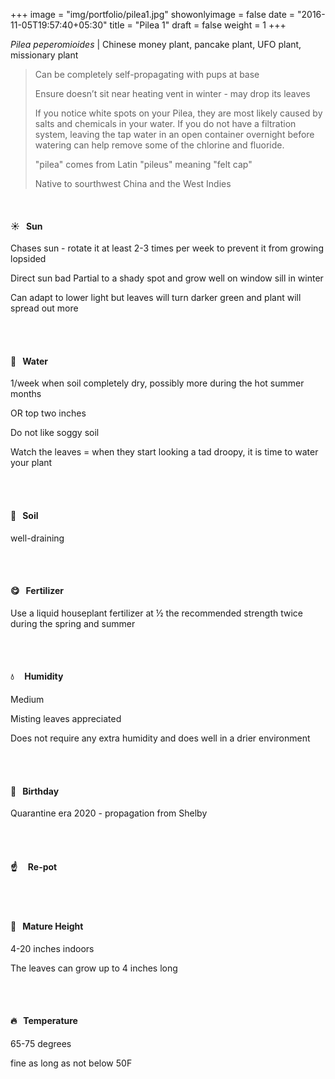 +++
image = "img/portfolio/pilea1.jpg"
showonlyimage = false
date = "2016-11-05T19:57:40+05:30"
title = "Pilea 1"
draft = false
weight = 1
+++

*Pilea peperomioides* | Chinese money plant, pancake plant, UFO plant, missionary plant
<!--more-->

> Can be completely self-propagating with pups at base
>
> Ensure doesn’t sit near heating vent in winter - may drop its leaves
>
> If you notice white spots on your Pilea, they are most likely caused by salts and chemicals in your water. If you do not have a filtration system, leaving the tap water in an open container overnight before watering can help remove some of the chlorine and fluoride.
>
>"pilea" comes from Latin "pileus" meaning "felt cap"
>
>Native to sourthwest China and the West Indies



</br>

#### :sunny:  &nbsp; Sun
Chases sun - rotate it at least 2-3 times per week to prevent it from growing lopsided

Direct sun bad
Partial to a shady spot and grow well on window sill in winter

Can adapt to lower light but leaves will turn darker green and plant will spread out more

</br></br>

#### :ocean:  &nbsp; Water
1/week when soil completely dry, possibly more during the hot summer months

OR top two inches

Do not like soggy soil

Watch the leaves = when they start looking a tad droopy, it is time to water your plant

</br></br>

#### :seedling:  &nbsp; Soil
well-draining

</br></br>

#### :yum:  &nbsp; Fertilizer
Use a liquid houseplant fertilizer at ½ the recommended strength twice during the spring and summer

</br></br>

#### :droplet: &nbsp; &nbsp; Humidity
Medium

Misting leaves appreciated

Does not require any extra humidity and does well in a drier environment

</br></br>

#### :cake:  &nbsp; Birthday
Quarantine era 2020 - propagation from Shelby

</br></br>

#### :point_up:  &nbsp;&nbsp;&nbsp; Re-pot

</br></br>

#### :triumph:  &nbsp; Mature Height
4-20 inches indoors

The leaves can grow up to 4 inches long

</br></br>

#### :fire:  &nbsp; Temperature
65-75 degrees

fine as long as not below 50F
